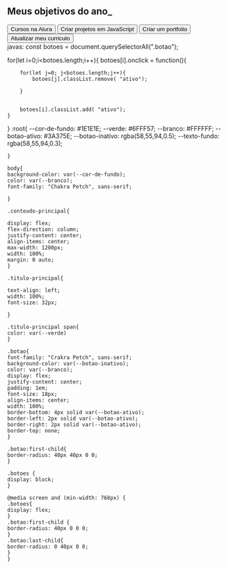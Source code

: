 <!DOCTYPE html>
<html lang="pt-br">
<head>
<meta charset="UTF-8">
<meta name="viewport" content="width=device-width, initial-scale=1.0">
<title>Meus objetivos do ano</title>
<link rel="stylesheet" href="style.css">
</head>
<body>
<section class="conteudo-principal"></section>
<h2 class="titulo-principal">Meus objetivos do ano<span>_</span></h2>
<div class="botoes">
<button class="botao">Cursos na Alura</button>
<button class="botao">Criar projetos em JavaScript</button>
<button class="botao">Criar um portfolio</button>
<button class="botao">Atualizar meu curriculo</button>

</div>

</body>
</html>
javas:
const botoes = document.querySelectorAll(".botao");

for(let i=0;i<botoes.length;i++){
    botoes[i].onclick = function(){

        for(let j=0; j<botoes.length;j++){
            botoes[j].classList.remove( "ativo");

        }


        botoes[i].classList.add( "ativo");
    }
   
}
:root{
    --cor-de-fundo: #1E1E1E;
    --verde: #6FFF57;
    --branco: #FFFFFF;
    --botao-ativo: #3A375E;
    --botao-inativo: rgba(58,55,94,0.5);
    --texto-fundo: rgba(58,55,94,0.3);
    
    }
    
    body{
    background-color: var(--cor-de-fundo);
    color: var(--branco);
    font-family: "Chakra Petch", sans-serif;
    
    }
    
    .conteudo-principal{
    
    display: flex;
    flex-direction: column;
    justify-content: center;
    align-items: center;
    max-width: 1200px;
    width: 100%;
    margin: 0 auto;
    }
    
    .titulo-principal{
    
    text-align: left;
    width: 100%;
    font-size: 32px;
    
    }
    
    .titulo-principal span{
    color: var(--verde)
    }
    
    .botao{
    font-family: "Crakra Petch", sans-serif;
    background-color: var(--botao-inativo);
    color: var(--branco);
    display: flex;
    justify-content: center;
    padding: 1em;
    font-size: 18px;
    align-items: center;
    width: 100%;
    border-bottom: 4px solid var(--botao-ativo);
    border-left: 2px solid var(--botao-ativo);
    border-right: 2px solid var(--botao-ativo);
    border-top: none;
    }
    
    .botao:first-child{
    border-radius: 40px 40px 0 0;
    }
    
    .botoes {
    display: block;
    }
    
    @media screen and (min-width: 768px) {
    .botoes{
    display: flex;
    }
    .botao:first-child {
    border-radius: 40px 0 0 0;
    }
    .botao:last-child{
    border-radius: 0 40px 0 0;
    }
    }
